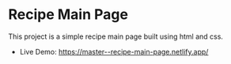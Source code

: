 # Recipe Main Page
This project is a simple recipe main page built using html and css.
- Live Demo: https://master--recipe-main-page.netlify.app/
